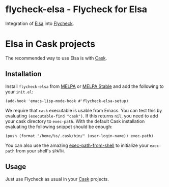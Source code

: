 # flycheck-elsa - Flycheck for Elsa

Integration of [Elsa](https://github.com/emacs-elsa/Elsa) into [Flycheck](https://github.com/flycheck/flycheck).

# Elsa in Cask projects

The recommended way to use Elsa is with [Cask](https://github.com/cask/cask).

## Installation

Install `flycheck-elsa` from [MELPA](http://melpa.org/) or [MELPA
Stable](http://stable.melpa.org/) and add the following to your
`init.el`:

``` emacs-lisp
(add-hook 'emacs-lisp-mode-hook #'flycheck-elsa-setup)
```

We require that `cask` executable is usable from Emacs.  You can test
this by evaluating `(executable-find "cask")`.  If this returns `nil`,
you need to add your cask directory to `exec-path`.  With the default
Cask installation evaluating the following snippet should be enough:

``` emacs-lisp
(push (format "/home/%s/.cask/bin/" (user-login-name)) exec-path)
```

You can also use the amazing
[exec-path-from-shell](https://github.com/purcell/exec-path-from-shell)
to initialize your `exec-path` from your shell's `$PATH`.

## Usage

Just use Flycheck as usual in your [Cask](https://github.com/cask/cask) projects.
